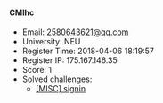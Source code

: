 #### CMlhc  

* Email: 2580643621@qq.com  
* University: NEU  
* Register Time: 2018-04-06 18:19:57  
* Register IP: 175.167.146.35  
* Score: 1  
* Solved challenges: 
  * [[MISC] signin](https://github.com/SniperOJ/Challenges/blob/master/misc/signin.json)  
